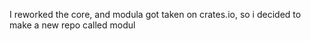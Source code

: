I reworked the core, and modula got taken on crates.io, so i decided to make a new repo called modul
